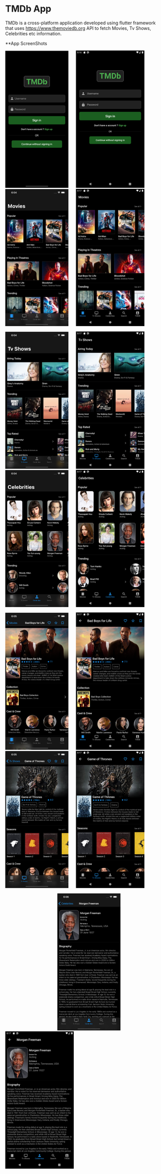# TMDb App

TMDb is a cross-platform application developed using flutter framework that uses https://www.themoviedb.org API 
to fetch Movies, Tv Shows, Celebrities etc information.

**App ScreenShots
                                  
<img src="Images/iOS/1.png" width="200">&nbsp;&nbsp;&nbsp;&nbsp;&nbsp;&nbsp;<img src="Images/android/1.png" width="217">&nbsp;&nbsp;&nbsp;&nbsp;&nbsp;&nbsp;<img src="Images/iOS/2.png" width="200">&nbsp;&nbsp;&nbsp;&nbsp;&nbsp;&nbsp;<img src="Images/android/2.png" width="217">

<img src="Images/iOS/3.png" width="200">&nbsp;&nbsp;&nbsp;&nbsp;&nbsp;&nbsp;<img src="Images/android/3.png" width="217">&nbsp;&nbsp;&nbsp;&nbsp;&nbsp;&nbsp;<img src="Images/iOS/4.png" width="200">&nbsp;&nbsp;&nbsp;&nbsp;&nbsp;&nbsp;<img src="Images/android/4.png" width="217">

<img src="Images/iOS/5.png" width="200">&nbsp;&nbsp;&nbsp;&nbsp;&nbsp;&nbsp;<img src="Images/android/5.png" width="217">&nbsp;&nbsp;&nbsp;&nbsp;&nbsp;&nbsp;<img src="Images/iOS/6.png" width="200">&nbsp;&nbsp;&nbsp;&nbsp;&nbsp;&nbsp;<img src="Images/android/6.png" width="217">

&nbsp;&nbsp;&nbsp;&nbsp;&nbsp;&nbsp;&nbsp;&nbsp;&nbsp;&nbsp;&nbsp;&nbsp;&nbsp;&nbsp;&nbsp;&nbsp;&nbsp;&nbsp;&nbsp;&nbsp;&nbsp;&nbsp;&nbsp;&nbsp;&nbsp;&nbsp;&nbsp;&nbsp;&nbsp;&nbsp;&nbsp;&nbsp;&nbsp;&nbsp;&nbsp;&nbsp;&nbsp;&nbsp;&nbsp;&nbsp;&nbsp;&nbsp;<img src="Images/iOS/7.png" width="200">&nbsp;&nbsp;&nbsp;&nbsp;&nbsp;&nbsp;<img src="Images/android/7.png" width="217">
